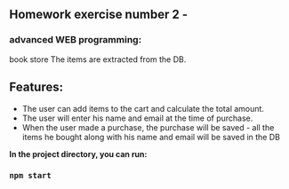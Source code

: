 ## **Homework exercise number 2 -**

### **advanced WEB programming:**<p>

book store
The items are extracted from the DB.<p>

## Features:

- The user can add items to the cart and calculate the total amount.
- The user will enter his name and email at the time of purchase.
- When the user made a purchase, the purchase will be saved - all the items he bought along with his name and email will be saved in the DB

**In the project directory, you can run:**

### `npm start`
